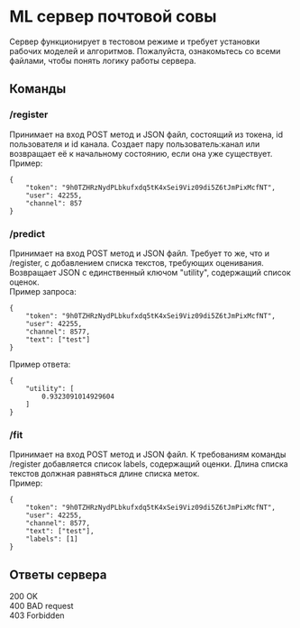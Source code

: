 # ML сервер почтовой совы

Сервер функционирует в тестовом режиме и требует установки рабочих моделей и алгоритмов. Пожалуйста, ознакомьтесь со всеми файлами,
чтобы понять логику работы сервера.

## Команды
### /register
Принимает на вход POST метод и JSON файл, состоящий из токена, id пользователя и id канала. Создает пару пользователь:канал или возвращает её
к начальному состоянию, если она уже существует.
Пример:
```
{
    "token": "9h0TZHRzNydPLbkufxdq5tK4xSei9Viz09di5Z6tJmPixMcfNT",
    "user": 42255,
    "channel": 857
}
```
### /predict
Принимает на вход POST метод и JSON файл. Требует то же, что и /register, с добавлением списка текстов, требующих оценивания. Возвращает JSON
с единственный ключом "utility", содержащий список оценок.  
Пример запроса:
```
{
    "token": "9h0TZHRzNydPLbkufxdq5tK4xSei9Viz09di5Z6tJmPixMcfNT",
    "user": 42255,
    "channel": 8577,
    "text": ["test"]
}
```
Пример ответа:
```
{
    "utility": [
        0.9323091014929604
    ]
}
```
### /fit
Принимает на вход POST метод и JSON файл. К требованиям команды /register добавляется список labels, содержащий оценки. Длина списка текстов
должная равняться длине списка меток.  
Пример:
```
{
    "token": "9h0TZHRzNydPLbkufxdq5tK4xSei9Viz09di5Z6tJmPixMcfNT",
    "user": 42255,
    "channel": 8577,
    "text": ["test"],
    "labels": [1]
}
```
## Ответы сервера
200 OK  
400 BAD request  
403 Forbidden
